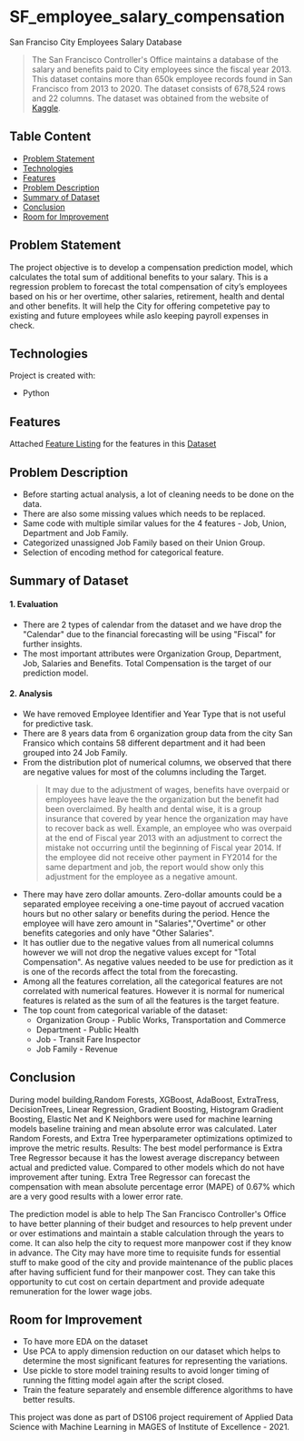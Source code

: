# SF_employee_salary_compensation
San Franciso City Employees Salary Database
> The San Francisco Controller's Office maintains a database of the salary and benefits paid to City employees since the fiscal year 2013. This dataset contains more than 650k employee records found in San Francisco from 2013 to 2020. The dataset consists of 678,524 rows and 22 columns. The dataset was obtained from the website of [Kaggle]. 

## Table Content
* [Problem Statement](#problem-statement)
* [Technologies](#technologies)
* [Features](#features)
* [Problem Description](#problem-description)
* [Summary of Dataset](#summary-of-dataset)
* [Conclusion](#conclusion)
* [Room for Improvement](#room-for-improvement)

## Problem Statement
The project objective is to develop a compensation prediction model, which calculates the total sum of additional benefits to your salary.
This is a regression problem to forecast the total compensation of city’s employees based on his or her overtime, other salaries, retirement, health and dental and other benefits.
It will help the City for offering competetive pay to existing and future employees while aslo keeping payroll expenses in check. 

## Technologies
Project is created with: 
* Python

## Features
Attached [Feature Listing] for the features in this [Dataset]

## Problem Description 
* Before starting actual analysis, a lot of cleaning needs to be done on the data. 
* There are also some missing values which needs to be replaced. 
* Same code with multiple similar values for the 4 features - Job, Union, Department and Job Family. 
* Categorized unassigned Job Family based on their Union Group. 
* Selection of encoding method for categorical feature. 

## Summary of Dataset
#### 1. Evaluation
* There are 2 types of calendar from the dataset and we have drop the "Calendar" due to the financial forecasting will be using "Fiscal" for further insights. 
* The most important attributes were Organization Group, Department, Job, Salaries and Benefits. Total Compensation is the target of our prediction model. 

#### 2. Analysis
* We have removed Employee Identifier and Year Type that is not useful for predictive task.
* There are 8 years data from 6 organization group data from the city San Fransico which contains 58 different department and it had been grouped into 24 Job Family.
* From the distribution plot of numerical columns, we observed that there are negative values for most of the columns including the Target.
  > It may due to the adjustment of wages, benefits have overpaid or employees have leave the the organization but the benefit had been overclaimed. By health and dental wise, it is a group insurance that covered by year hence the organization may have to recover back as well.
  > Example, an employee who was overpaid at the end of Fiscal year 2013 with an adjustment to correct the mistake not occurring until the beginning of Fiscal year 2014. If the employee did not receive other payment in FY2014 for the same department and job, the report would show only this adjustment for the employee as a negative amount.
* There may have zero dollar amounts. Zero-dollar amounts could be a separated employee receiving a one-time payout of accrued vacation hours but no other salary or benefits during the period. Hence the employee will have zero amount in "Salaries","Overtime" or other benefits categories and only have "Other Salaries".
* It has outlier due to the negative values from all numerical columns however we will not drop the negative values except for "Total Compensation". As negative values needed to be use for prediction as it is one of the records affect the total from the forecasting.
* Among all the features correlation, all the categorical features are not correlated with numerical features. However it is normal for numerical features is related as the sum of all the features is the target feature.
* The top count from categorical variable of the dataset: 
    * Organization Group - Public Works, Transportation and Commerce
    * Department - Public Health
    * Job - Transit Fare Inspector
    * Job Family - Revenue

## Conclusion
During model building,Random Forests, XGBoost, AdaBoost, ExtraTress, DecisionTrees, Linear Regression, Gradient Boosting, Histogram Gradient Boosting, Elastic Net and K Neighbors were used for machine learning models baseline training and mean absolute error was calculated. Later Random Forests, and Extra Tree hyperparameter optimizations optimized to improve the metric results.
Results: The best model performance is Extra Tree Regressor because it has the lowest average discrepancy between actual and predicted value. Compared to other models which do not have improvement after tuning. Extra Tree Regressor can forecast the compensation with mean absolute percentage error (MAPE) of 0.67% which are a very good results with a lower error rate.

The prediction model is able to help The San Francisco Controller's Office to have better planning of their budget and resources to help prevent under or over estimations and maintain a stable calculation through the years to come. It can also help the city to request more manpower cost if they know in advance. 
The City may have more time to requisite funds for essential stuff to make good of the city and provide maintenance of the public places after having sufficient fund for their manpower cost. They can take this opportunity to cut cost on certain department and provide adequate remuneration for the lower wage jobs. 

## Room for Improvement
- To have more EDA on the dataset
- Use PCA to apply dimension reduction on our dataset which helps to determine the most significant features for representing the variations. 
- Use pickle to store model training results to avoid longer timing of running the fitting model again after the script closed. 
- Train the feature separately and ensemble difference algorithms to have better results. 


This project was done as part of DS106 project requirement of Applied Data Science with Machine Learning in MAGES of Institute of Excellence - 2021. 

[Kaggle]:https://www.kaggle.com/siddheshera/san-francisco-employee-salary-compensation
[Feature Listing]:https://drive.google.com/drive/folders/1k6TOzQx9n8qJqo5kIeHvXmDOOEeefdH1?usp=sharing
[Dataset]:https://drive.google.com/file/d/1lOGW1oALwRZ1h5KhF9C_F9P_MRzKdY1R/view?usp=sharing

